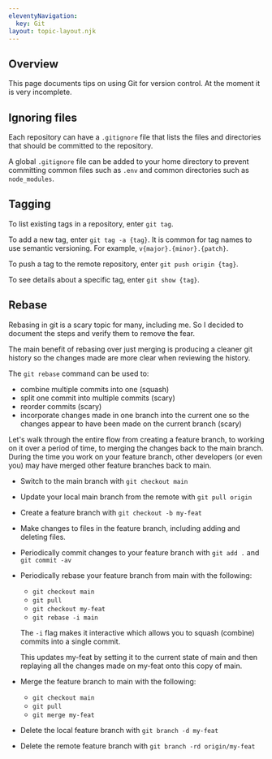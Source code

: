 ```yaml
---
eleventyNavigation:
  key: Git
layout: topic-layout.njk
---
```


## Overview

This page documents tips on using Git for version control.
At the moment it is very incomplete.

## Ignoring files

Each repository can have a `.gitignore` file that lists the
files and directories that should be committed to the repository.

A global `.gitignore` file can be added to your home directory
to prevent committing common files such as `.env`
and common directories such as `node_modules`.

## Tagging

To list existing tags in a repository, enter `git tag`.

To add a new tag, enter `git tag -a {tag}`.
It is common for tag names to use semantic versioning.
For example, `v{major}.{minor}.{patch}`.

To push a tag to the remote repository, enter `git push origin {tag}`.

To see details about a specific tag, enter `git show {tag}`.

## Rebase

Rebasing in git is a scary topic for many, including me.
So I decided to document the steps and verify them to remove the fear.

The main benefit of rebasing over just merging is
producing a cleaner git history so the changes made
are more clear when reviewing the history.

The `git rebase` command can be used to:

- combine multiple commits into one (squash)
- split one commit into multiple commits (scary)
- reorder commits (scary)
- incorporate changes made in one branch into the current one
  so the changes appear to have been made on the current branch (scary)

Let's walk through the entire flow from creating a feature branch,
to working on it over a period of time,
to merging the changes back to the main branch.
During the time you work on your feature branch,
other developers (or even you) may have
merged other feature branches back to main.

- Switch to the main branch with `git checkout main`

- Update your local main branch from the remote with `git pull origin`

- Create a feature branch with `git checkout -b my-feat`

- Make changes to files in the feature branch,
  including adding and deleting files.

- Periodically commit changes to your feature branch
  with `git add .` and `git commit -av`

- Periodically rebase your feature branch from main with the following:

  - `git checkout main`
  - `git pull`
  - `git checkout my-feat`
  - `git rebase -i main`

  The `-i` flag makes it interactive which allows you
  to squash (combine) commits into a single commit.

  This updates my-feat by setting it to the current state of main and
  then replaying all the changes made on my-feat onto this copy of main.

- Merge the feature branch to main with the following:

  - `git checkout main`
  - `git pull`
  - `git merge my-feat`

- Delete the local feature branch with `git branch -d my-feat`

- Delete the remote feature branch with `git branch -rd origin/my-feat`
